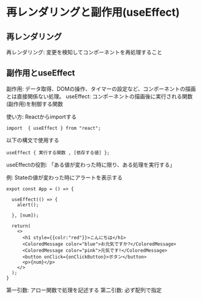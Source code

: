 # 再レンダリングと副作用(useEffect)
## 再レンダリング
再レンダリング: 変更を検知してコンポーネントを再処理すること

## 副作用とuseEffect
副作用: データ取得、DOMの操作、タイマーの設定など、コンポーネントの描画とは直接関係ない処理。
useEffect: コンポーネントの描画後に実行される関数(副作用)を制御する関数

使い方:
Reactからimportする
~~~
import  { useEffect } from "react";
~~~

以下の構文で使用する
~~~
useEffect { 実行する関数 , [依存する値] };
~~~

useEffectの役割: 「ある値が変わった時に限り、ある処理を実行する」

例: Stateの値が変わった時にアラートを表示する
~~~
expot const App = () => {

  useEffect(() => {
    alert();

  }, [num]); 

  return(
    <>
      <h1 style={{colr:"red"}}>こんにちは</h1>
      <ColoredMessage color="blue">お元気ですか?</ColoredMessage>
      <ColoredMessage color="pink">元気です!</ColoredMessage>
      <button onClick={onClickButton}>ボタン</button>
      <p>{num}</p>
    </>
  );
}
~~~

第一引数: アロー関数で処理を記述する
第二引数: 必ず配列で指定
